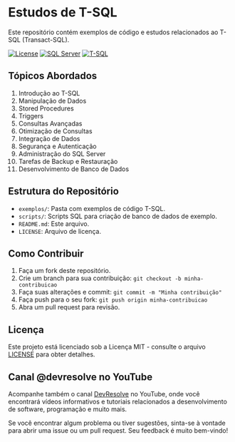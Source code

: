 # Estudos de T-SQL

Este repositório contém exemplos de código e estudos relacionados ao T-SQL (Transact-SQL).

[![License](https://img.shields.io/badge/License-MIT-blue.svg)](https://github.com/rubenslyra/t-sql/blob/main/LICENSE)
[![SQL Server](https://img.shields.io/badge/SQL%20Server-2022-CC2927?logo=microsoft-sql-server)](https://www.microsoft.com/en-us/sql-server/sql-server-2022)
[![T-SQL](https://img.shields.io/badge/T--SQL-Study-00BDFD?logo=microsoft-sql-server)](https://docs.microsoft.com/en-us/sql/t-sql/)


## Tópicos Abordados

1. Introdução ao T-SQL
2. Manipulação de Dados
3. Stored Procedures
4. Triggers
5. Consultas Avançadas
6. Otimização de Consultas
7. Integração de Dados
8. Segurança e Autenticação
9. Administração do SQL Server
10. Tarefas de Backup e Restauração
11. Desenvolvimento de Banco de Dados

## Estrutura do Repositório

- `exemplos/`: Pasta com exemplos de código T-SQL.
- `scripts/`: Scripts SQL para criação de banco de dados de exemplo.
- `README.md`: Este arquivo.
- `LICENSE`: Arquivo de licença.

## Como Contribuir

1. Faça um fork deste repositório.
2. Crie um branch para sua contribuição: `git checkout -b minha-contribuicao`
3. Faça suas alterações e commit: `git commit -m "Minha contribuição"`
4. Faça push para o seu fork: `git push origin minha-contribuicao`
5. Abra um pull request para revisão.

## Licença

Este projeto está licenciado sob a Licença MIT - consulte o arquivo [LICENSE](LICENSE) para obter detalhes.

## Canal @devresolve no YouTube

Acompanhe também o canal [DevResolve](https://www.youtube.com/@devresolve) no YouTube, onde você encontrará vídeos informativos e tutoriais relacionados a desenvolvimento de software, programação e muito mais.

Se você encontrar algum problema ou tiver sugestões, sinta-se à vontade para abrir uma issue ou um pull request. Seu feedback é muito bem-vindo!
